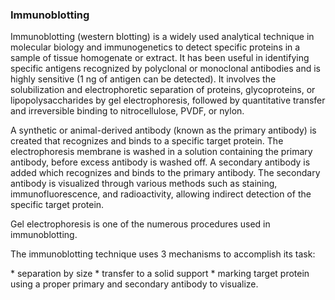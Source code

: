 ### Immunoblotting

<p>Immunoblotting (western blotting) is a widely used analytical technique in molecular biology and immunogenetics to detect specific proteins in a sample of tissue homogenate or extract. It has been useful in identifying specific antigens recognized by polyclonal or monoclonal antibodies and is highly sensitive (1 ng of antigen can be detected). It involves the solubilization and electrophoretic separation of proteins, glycoproteins, or lipopolysaccharides by gel electrophoresis, followed by quantitative transfer and irreversible binding to nitrocellulose, PVDF, or nylon.</p>

<p>A synthetic or animal-derived antibody (known as the primary antibody) is created that recognizes and binds to a specific target protein. The electrophoresis membrane is washed in a solution containing the primary antibody, before excess antibody is washed off. A secondary antibody is added which recognizes and binds to the primary antibody. The secondary antibody is visualized through various methods such as staining, immunofluorescence, and radioactivity, allowing indirect detection of the specific target protein.</p>

<p>Gel electrophoresis is one of the numerous procedures used in immunoblotting.</p>

<p>The immunoblotting technique uses 3 mechanisms to accomplish its task:</p>
* separation by size
* transfer to a solid support
* marking target protein using a proper primary and secondary antibody to visualize.